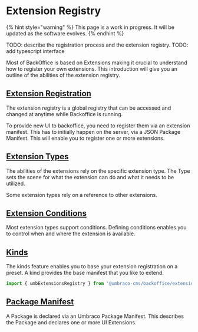# Extension Registry

{% hint style="warning" %}
This page is a work in progress. It will be updated as the software evolves.
{% endhint %}

TODO: describe the registration process and the extension registry. TODO: add typescript interface

Most of BackOffice is based on Extensions making it crucial to understand how to register your own extensions. This introduction will give you an outline of the abilities of the extension registry.

## [Extension Registration](./) <a href="#registration" id="registration"></a>

The extension registry is a global registry that can be accessed and changed at anytime while Backoffice is running.

To provide new UI to backoffice, you need to register them via an extension manifest. This has to initially happen on the server, via a JSON Package Manifest. This will enable you to register one or more extensions.

## [Extension Types](../extension-types/) <a href="#extension-types" id="extension-types"></a>

The abilities of the extensions rely on the specific extension type. The Type sets the scene for what the extension can do and what it needs to be utilized.

Some extension types rely on a reference to other extensions.

## [Extension Conditions](extension-conditions.md) <a href="#conditions" id="conditions"></a>

Most extension types support conditions. Defining conditions enables you to control when and where the extension is available.

## [Kinds](kind.md) <a href="#kinds" id="kinds"></a>

The kinds feature enables you to base your extension registration on a preset. A kind provides the base manifest that you like to extend.

```typescript
import { umbExtensionsRegistry } from '@umbraco-cms/backoffice/extension-registry';
```

## [Package Manifest](../package-manifest.md) <a href="#package-manifest" id="package-manifest"></a>

A Package is declared via an Umbraco Package Manifest. This describes the Package and declares one or more UI Extensions.
